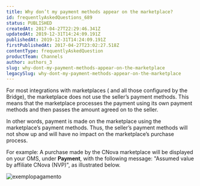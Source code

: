 ```yaml
---
title: Why don’t my payment methods appear on the marketplace?
id: frequentlyAskedQuestions_689
status: PUBLISHED
createdAt: 2017-04-27T22:29:46.341Z
updatedAt: 2019-12-31T14:24:09.191Z
publishedAt: 2019-12-31T14:24:09.191Z
firstPublishedAt: 2017-04-27T23:02:27.518Z
contentType: frequentlyAskedQuestion
productTeam: Channels
author: authors_3
slug: why-dont-my-payment-methods-appear-on-the-marketplace
legacySlug: why-dont-my-payment-methods-appear-on-the-marketplace
---
```


For most integrations with marketplaces ( and all those configured by the Bridge), the marketplace does not use the seller’s payment methods. This means that the marketplace processes the payment using its own payment methods and then passes the amount agreed on to the seller.

In other words, payment is made on the marketplace using the marketplace’s payment methods. Thus, the seller’s payment methods will not show up and will have no impact on the marketplace’s purchase process.

For example: A purchase made by the CNova marketplace will be displayed on your OMS, under **Payment**, with the following message: "Assumed value by affiliate CNova (NVP)", as illustrated below.

![exemplopagamento](//images.contentful.com/alneenqid6w5/54QIARxAYUM4igUYQEieSK/d9f8f1e9e95b8028cce7c6b1e7a89503/exemplopagamento.png)
